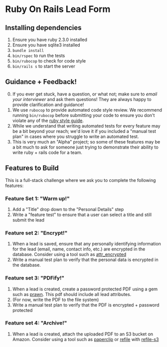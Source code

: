 # Ruby On Rails Lead Form

## Installing dependencies
1. Ensure you have ruby 2.3.0 installed
1. Ensure you have sqlite3 installed
1. `bundle install`
1. `bin/rspec` to run the tests
1. `bin/rubocop` to check for code style
1. `bin/rails s` to start the server


## Guidance + Feedback!
0. If you ever get stuck, have a question, or what not; make sure to *email your interviewer* and ask them questions! They are always happy to provide clarification and guidance!
1. We use `rubocop` to provide automated code style review. We recommend running `bin/rubocop` before submitting your code to ensure you don't violate any of the [ruby style guide](https://github.com/bbatsov/ruby-style-guide).
2. While we understand that writing automated tests for every feature may be a bit beyond your reach; we'd love it if you included a "manual test plan" in cases where you struggle to write an automated test.
3. This is very much an "Alpha" project; so some of these features may be a bit much to ask for someone just trying to demonstrate their ability to write ruby + rails code for a team.


## Features to Build
This is a full-stack challenge where we ask you to complete the following features:

### Feature Set 1: "Warm up!"
1. Add a "Title" drop down to the "Personal Details" step
2. Write a "feature test" to ensure that a user can select a title and still submit the lead

### Feature set 2: "Encrypt!"
1. When a lead is saved, ensure that any personally identifying information for the lead (email, name, contact info, etc.) are encrypted in the database. Consider using a tool such as [attr_encrypted](https://github.com/attr-encrypted/attr_encrypted)
2. Write a manual test plan to verify that the personal data is encrypted in the database.

### Feature set 3: "PDFify!"
1. When a lead is created, create a password protected PDF using a gem such as [prawn](https://github.com/prawnpdf/prawn). This pdf should include all lead attributes.
2. (For now, write the PDF to the file system)
3. Write a manual test plan to verify that the PDF is encrypted + password protected

### Feature set 4: "Archive!"
1. When a lead is created, attach the uploaded PDF to an S3 bucket on Amazon. Consider using a tool such as [paperclip](https://github.com/thoughtbot/paperclip) or [refile](https://github.com/refile/refile) with [refile-s3](https://github.com/refile/refile-s3)
